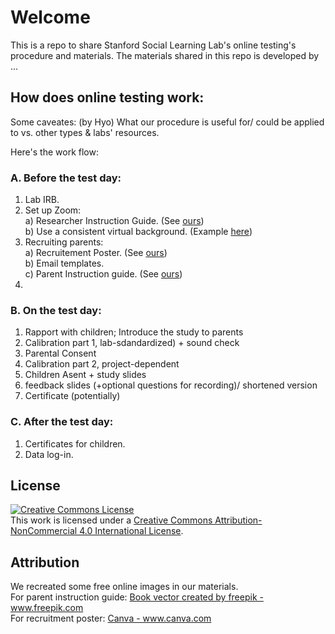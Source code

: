 # Welcome

This is a repo to share Stanford Social Learning Lab's online testing's procedure and materials. 
The materials shared in this repo is developed by ...


## How does online testing work:
Some caveates: (by Hyo) What our procedure is useful for/ could be applied to vs. other types & labs' resources.


Here's the work flow:

### A. Before the test day:
  1. Lab IRB. 
  2. Set up Zoom: <br>
    a) Researcher Instruction Guide. (See [ours](https://github.com/sociallearninglab/online_testing_materials/blob/master/Before_test_day/Lab%20Testing%20Online%20Prep%20Guide.key)) <br>
    b) Use a consistent virtual background. (Example [here](https://github.com/sociallearninglab/online_testing_materials/blob/master/Before_test_day/virtual_background.jpg))
  3. Recruiting parents: <br>
    a) Recruitement Poster. (See [ours](https://github.com/sociallearninglab/online_testing_materials/blob/master/Before_test_day/SLL%20Participation%20Flyer.pdf)) <br>
    b) Email templates.   
    c) Parent Instruction guide. (See [ours](https://github.com/sociallearninglab/online_testing_materials/blob/master/Before_test_day/parent_instruction_guide.key)) 
  3. 

### B. On the test day: 
  1. Rapport with children; Introduce the study to parents
  2. Calibration part 1, lab-sdandardized) + sound check
  3. Parental Consent
  4. Calibration part 2, project-dependent
  5. Children Asent + study slides
  6. feedback slides (+optional questions for recording)/ shortened version
  7. Certificate (potentially)

### C. After the test day:
  1. Certificates for children. 
  2. Data log-in.


## License
<a rel="license" href="http://creativecommons.org/licenses/by-nc/4.0/"><img alt="Creative Commons License" style="border-width:0" src="https://i.creativecommons.org/l/by-nc/4.0/88x31.png" /></a><br />This work is licensed under a <a rel="license" href="http://creativecommons.org/licenses/by-nc/4.0/">Creative Commons Attribution-NonCommercial 4.0 International License</a>.

## Attribution
<p> We recreated some free online images in our materials. <br>
For parent instruction guide: <a href="https://www.freepik.com/free-photos-vectors/book">Book vector created by freepik - www.freepik.com</a> <br>
For recruitment poster: <a href="https://www.canva.com"> Canva - www.canva.com</a> <br>
</p>
